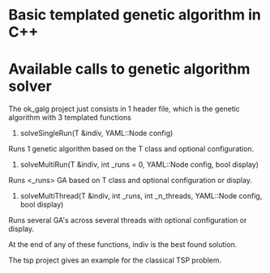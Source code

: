 # Basic templated genetic algorithm in C++ 

# Available calls to genetic algorithm solver

The ok_galg project just consists in 1 header file, which is the genetic algorithm with 3 templated functions

1. solveSingleRun(T &indiv, YAML::Node config)

Runs 1 genetic algorithm based on the T class and optional configuration. 

1. solveMultiRun(T &indiv, int _runs = 0, YAML::Node config, bool display)

Runs <_runs> GA based on T class and optional configuration or display.

1. solveMultiThread(T &indiv, int _runs, int _n_threads, YAML::Node config, bool display)

Runs several GA's across several threads with optional configuration or display.

At the end of any of these functions, indiv is the best found solution.



The tsp project gives an example for the classical TSP problem.
